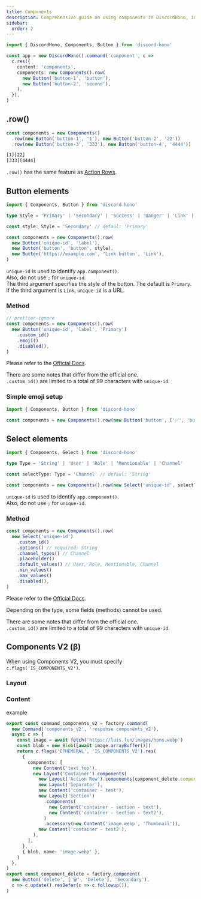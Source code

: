 ```yaml
---
title: Components
description: Comprehensive guide on using components in DiscordHono, including buttons, select elements, and customizations like styles, emojis, and select options.
sidebar:
  order: 2
---
```


```ts "Components" "Button"
import { DiscordHono, Components, Button } from 'discord-hono'

const app = new DiscordHono().command('component', c =>
  c.res({
    content: 'components',
    components: new Components().row(
      new Button('button-1', 'button'),
      new Button('button-2', 'second'),
    ),
  }),
)
```

## .row()

```ts "row"
const components = new Components()
  .row(new Button('button-1', '1'), new Button('button-2', '22'))
  .row(new Button('button-3', '333'), new Button('button-4', '4444'))
```

```bash title="Discord Bot Components Response"
[1][22]
[333][4444]
```

`.row()` has the same feature as [Action Rows](https://discord.com/developers/docs/interactions/message-components#action-rows).

## Button elements

```ts "Button"
import { Components, Button } from 'discord-hono'

type Style = 'Primary' | 'Secondary' | 'Success' | 'Danger' | 'Link' | 'SKU'

const style: Style = 'Secondary' // defaul: 'Primary'

const components = new Components().row(
  new Button('unique-id', 'label'),
  new Button('button', 'button', style),
  new Button('https://example.com', 'Link button', 'Link'),
)
```

`unique-id` is used to identify `app.component()`.  
Also, do not use `;` for `unique-id`.  
The third argument specifies the style of the button. The default is `Primary`.  
If the third argument is `Link`, `unique-id` is a URL.

### Method

```ts
// prettier-ignore
const components = new Components().row(
  new Button('unique-id', 'label', 'Primary')
    .custom_id()
    .emoji()
    .disabled(),
)
```

Please refer to the [Official Docs](https://discord.com/developers/docs/interactions/message-components#button-object).

There are some notes that differ from the official one.  
`.custom_id()` are limited to a total of 99 characters with `unique-id`.

### Simple emoji setup

```ts
import { Components, Button } from 'discord-hono'

const components = new Components().row(new Button('button', ['✅', 'button']))
```

## Select elements

```ts "Select"
import { Components, Select } from 'discord-hono'

type Type = 'String' | 'User' | 'Role' | 'Mentionable' | 'Channel'

const selectType: Type = 'Channel' // defaul: 'String'

const components = new Components().row(new Select('unique-id', selectType))
```

`unique-id` is used to identify `app.component()`.  
Also, do not use `;` for `unique-id`.

### Method

```ts
const components = new Components().row(
  new Select('unique-id')
    .custom_id()
    .options() // required: String
    .channel_types() // Channel
    .placeholder()
    .default_values() // User, Role, Mentionable, Channel
    .min_values()
    .max_values()
    .disabled(),
)
```

Please refer to the [Official Docs](https://discord.com/developers/docs/interactions/message-components#select-menu-object).

Depending on the type, some fields (methods) cannot be used.

There are some notes that differ from the official one.  
`.custom_id()` are limited to a total of 99 characters with `unique-id`.

## Components V2 (β)

When using Components V2, you must specify `c.flags('IS_COMPONENTS_V2')`.

### Layout

### Content

example

```ts
export const command_components_v2 = factory.command(
  new Command('components_v2', 'response components_v2'),
  async c => {
    const image = await fetch('https://luis.fun/images/hono.webp')
    const blob = new Blob([await image.arrayBuffer()])
    return c.flags('EPHEMERAL', 'IS_COMPONENTS_V2').res(
      {
        components: [
          new Content('text top'),
          new Layout('Container').components(
            new Layout('Action Row').components(component_delete.component),
            new Layout('Separator'),
            new Content('container - text'),
            new Layout('Section')
              .components(
                new Content('container - section - text'),
                new Content('container - section - text2'),
              )
              .accessory(new Content('image.webp', 'Thumbnail')),
            new Content('container - text2'),
          ),
        ],
      },
      { blob, name: 'image.webp' },
    )
  },
)
export const component_delete = factory.component(
  new Button('delete', ['🗑️', 'Delete'], 'Secondary'),
  c => c.update().resDefer(c => c.followup()),
)
```
